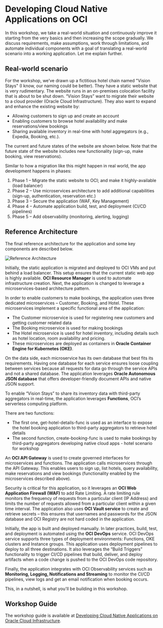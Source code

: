 # Developing Cloud Native Applications on OCI

In this workshop, we take a real-world situation and continuously improve it starting from the very basics and then increasing the scope gradually. We discuss requirements, make assumptions, work through limitations, and automate individual components with a goal of translating a real-world scenario into a working application. Let me explain further.

## Real-world scenario

For the workshop, we’ve drawn up a fictitious hotel chain named "Vision Stays" (I know, our naming could be better). They have a static website that is very rudimentary. The website runs in an on-premises colocation facility that is about to be shut down. “Vision Stays” want to migrate their website to a cloud provider (Oracle Cloud Infrastructure). They also want to expand and enhance the existing website by:

- Allowing customers to sign up and create an account
- Enabling customers to browse hotel availability and make reservations/view bookings
- Sharing available inventory in real-time with hotel aggregators (e.g., Expedia, Booking, etc.).

The current and future states of the website are shown below. Note that the future state of the website includes new functionality (sign-up, make booking, view reservations). 


Similar to how a migration like this might happen in real world, the app development happens in phases:

<ol>

 <li>Phase 1 – Migrate the static website to OCI; and make it highly-available (load balancer)</li>
 <li>Phase 2 – Use microservices architecture to add additional capabilities (sign-up, authentication, reservation etc.)</li>
 <li>Phase 3 – Secure the application (WAF, Key Management)</li>
<li>Phase 4 – Automate application build, test, and deployment (CI/CD pipelines)</li>
<li>Phase 5 – Add observability (monitoring, alerting, logging)</li>

</ol>

## Reference Architecture 

The final reference architecture for the application and some key components are described below.

![Reference Architecture](https://github.com/rohitrahi/vs-code-repo/blob/main/images/architecture.jpg)


Initially, the static application is migrated and deployed to OCI VMs and put behind a load balancer. This setup ensures that the current static web app is highly available. **OCI Resource Manager** is used to automate infrastructure creation. Next, the application is changed to leverage a microservices-based architecture pattern.         

In order to enable customers to make bookings, the application uses three dedicated microservices – Customer, Booking, and Hotel. These microservices implement a specific functional area of the application:

- The Customer microservice is used for registering new customers and getting customer related data
- The Booking microservice is used for making bookings
- The Hotel microservice is used for hotel inventory, including details such as hotel location, room availability and pricing.
- These microservices are deployed as containers in **Oracle Container Engine for Kubernetes (OKE)**.

On the data side, each microservice has its own database that best fits its requirements. Having one database for each service ensures loose coupling between services because all requests for data go through the service APIs and not a shared database. The application leverages **Oracle Autonomous JSON database** that offers developer-friendly document APIs and native JSON support.  

To enable “Vision Stays” to share its inventory data with third-party aggregators in real-time, the application leverages **Functions**, OCI’s serverless computing platform. 

There are two functions:

- The first one, get-hotel-details-func is used as an interface to expose the hotel booking application to third-party aggregators to retrieve hotel details
- The second function, create-booking-func is used to make bookings by third-party aggregators
developing native cloud apps - hotel scenario for workshop

An **OCI API Gateway** is used to create governed interfaces for microservices and functions. The application calls microservices through the API Gateway. This enables users to sign up, list hotels, query availability, make reservations and view bookings (functionality enabled by the microservices described above).

Security is critical for this application, so it leverages an **OCI Web Application Firewall (WAF)** to add Rate Limiting. A rate limiting rule monitors the frequency of requests from a particular client (IP Address) and limits the number of requests allowed from a particular client within a given time interval. The application also uses **OCI Vault service** to create and retrieve secrets – this ensures that usernames and passwords for the JSON database and OCI Registry are not hard coded in the application.

Initially, the app is built and deployed manually. In later practices, build, test, and deployment is automated using the **OCI DevOps** service. OCI DevOps service supports three types of deployment environments:  Functions, OKE clusters and Instance groups. This application uses deployment pipelines to deploy to all three destinations. It also leverages the “Build Triggers” functionality to trigger CI/CD pipelines that build, deliver, and deploy artifacts when a code change is pushed to the OCI DevOps code repository.

Finally, the application integrates with OCI Observability services such as **Monitoring, Logging, Notifications and Streaming** to monitor the CI/CD pipelines, view logs and get an email notification when booking occurs.

This, in a nutshell, is what you'll be building in this workshop.

## Workshop Guide

The workshop guide is available at [Developing Cloud Native Applications on Oracle Cloud Infrastructure](https://mylearn.oracle.com/course/developing-cloud-native-applications-on-oci-workshop/35644/102393).


